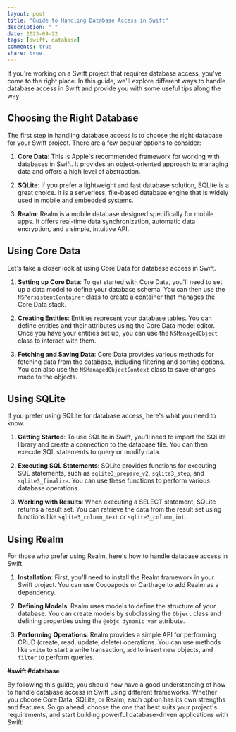 ```yaml
---
layout: post
title: "Guide to Handling Database Access in Swift"
description: " "
date: 2023-09-22
tags: [swift, database]
comments: true
share: true
---
```


If you're working on a Swift project that requires database access, you've come to the right place. In this guide, we'll explore different ways to handle database access in Swift and provide you with some useful tips along the way.

## Choosing the Right Database

The first step in handling database access is to choose the right database for your Swift project. There are a few popular options to consider:

1. **Core Data**: This is Apple's recommended framework for working with databases in Swift. It provides an object-oriented approach to managing data and offers a high level of abstraction.

2. **SQLite**: If you prefer a lightweight and fast database solution, SQLite is a great choice. It is a serverless, file-based database engine that is widely used in mobile and embedded systems.

3. **Realm**: Realm is a mobile database designed specifically for mobile apps. It offers real-time data synchronization, automatic data encryption, and a simple, intuitive API.

## Using Core Data

Let's take a closer look at using Core Data for database access in Swift.

1. **Setting up Core Data**: To get started with Core Data, you'll need to set up a data model to define your database schema. You can then use the `NSPersistentContainer` class to create a container that manages the Core Data stack.

2. **Creating Entities**: Entities represent your database tables. You can define entities and their attributes using the Core Data model editor. Once you have your entities set up, you can use the `NSManagedObject` class to interact with them.

3. **Fetching and Saving Data**: Core Data provides various methods for fetching data from the database, including filtering and sorting options. You can also use the `NSManagedObjectContext` class to save changes made to the objects.

## Using SQLite

If you prefer using SQLite for database access, here's what you need to know.

1. **Getting Started**: To use SQLite in Swift, you'll need to import the SQLite library and create a connection to the database file. You can then execute SQL statements to query or modify data.

2. **Executing SQL Statements**: SQLite provides functions for executing SQL statements, such as `sqlite3_prepare_v2`, `sqlite3_step`, and `sqlite3_finalize`. You can use these functions to perform various database operations.

3. **Working with Results**: When executing a SELECT statement, SQLite returns a result set. You can retrieve the data from the result set using functions like `sqlite3_column_text` or `sqlite3_column_int`.

## Using Realm

For those who prefer using Realm, here's how to handle database access in Swift.

1. **Installation**: First, you'll need to install the Realm framework in your Swift project. You can use Cocoapods or Carthage to add Realm as a dependency.

2. **Defining Models**: Realm uses models to define the structure of your database. You can create models by subclassing the `Object` class and defining properties using the `@objc dynamic var` attribute.

3. **Performing Operations**: Realm provides a simple API for performing CRUD (create, read, update, delete) operations. You can use methods like `write` to start a write transaction, `add` to insert new objects, and `filter` to perform queries.

**#swift #database**

By following this guide, you should now have a good understanding of how to handle database access in Swift using different frameworks. Whether you choose Core Data, SQLite, or Realm, each option has its own strengths and features. So go ahead, choose the one that best suits your project's requirements, and start building powerful database-driven applications with Swift!